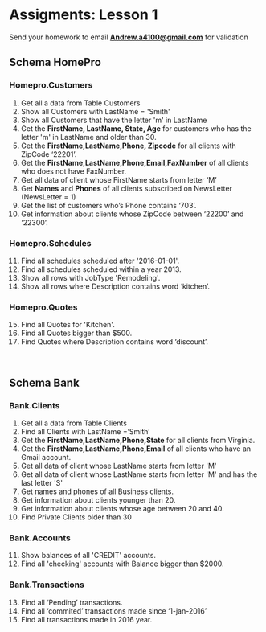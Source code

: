 # Assigments: Lesson 1

Send your homework to email <b>Andrew.a4100@gmail.com</b> for validation


## Schema HomePro

### Homepro.Customers
1.	Get all a data from Table Customers
2.	Show all Customers with LastName = 'Smith'
3.	Show all Customers that have the letter 'm' in LastName
4.	Get the <b>FirstName, LastName, State, Age</b> for customers who has the letter 'm' in LastName and older than 30.
5.	Get the <b>FirstName,LastName,Phone, Zipcode</b>  for all clients with ZipCode ‘22201’.
6.	Get the <b>FirstName,LastName,Phone,Email,FaxNumber</b> of all clients who does not have FaxNumber.
7.	Get all data of client whose FirstName starts from letter ‘M’
8.	Get <b>Names</b> and <b>Phones</b> of all clients subscribed on NewsLetter (NewsLetter = 1)
9.	Get the list of customers who’s Phone contains ‘703’.
10.	Get information about clients whose ZipCode between ‘22200’ and ‘22300’.

### Homepro.Schedules
11.	Find all schedules scheduled after '2016-01-01'.
12.	Find all schedules scheduled within a year 2013.
13.	Show all rows with JobType 'Remodeling'.
14.	Show all rows where Description contains word ‘kitchen’.

### Homepro.Quotes
15.	Find all Quotes for 'Kitchen'.
16.	Find all Quotes bigger than $500.
17.	Find Quotes where Description contains word ‘discount’.

<br>

## Schema Bank

### Bank.Clients 

1. Get all a data from Table Clients 
2. Find all Clients with LastName =’Smith’ 
3. Get the <b>FirstName,LastName,Phone,State</b> for all clients from Virginia. 
4. Get the <b>FirstName,LastName,Phone,Email</b> of all clients who have an Gmail account. 
5. Get all data of client whose LastName starts from letter 'M' 
6. Get all data of client whose LastName starts from letter 'M' and has the last letter 'S' 
7. Get names and phones of all Business clients. 
8. Get information about clients younger than 20. 
9. Get information about clients whose age between 20 and 40. 
10. Find Private Clients older than 30 

### Bank.Accounts 

11. Show balances of all 'CREDIT' accounts. 
12. Find all 'checking' accounts with Balance bigger than $2000. 

### Bank.Transactions 
13. Find all ‘Pending’ transactions. 
14. Find all ‘commited’ transactions made since ‘1-jan-2016’ 
15. Find all transactions made in 2016 year. 
